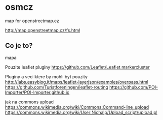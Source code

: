 # osmcz
map for openstreetmap.cz

http://map.openstreetmap.cz/fs.html

## Co je to?
mapa


Pouzite leaflet pluginy
https://github.com/Leaflet/Leaflet.markercluster

Pluginy a veci ktere by mohli byt pouzity
http://labs.easyblog.it/maps/leaflet-layerjson/examples/overpass.html
https://github.com/Turistforeningen/leaflet-routing
https://github.com/POI-Importer/POI-Importer.github.io

jak na commons upload
https://commons.wikimedia.org/wiki/Commons:Command-line_upload
https://commons.wikimedia.org/wiki/User:Nichalp/Upload_script/upload.pl

